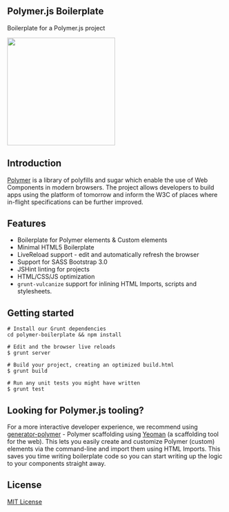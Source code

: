 ## Polymer.js Boilerplate

Boilerplate for a Polymer.js project

<img src="http://i.imgur.com/J7bp9al.png" width="250px"/>


## Introduction

[Polymer](http://www.polymer-project.org/) is a library of polyfills and sugar which enable the use of Web Components in modern browsers. The project allows developers to build apps using the platform of tomorrow and inform the W3C of places where in-flight specifications can be further improved.

## Features

* Boilerplate for Polymer elements & Custom elements
* Minimal HTML5 Boilerplate
* LiveReload support - edit and automatically refresh the browser
* Support for SASS Bootstrap 3.0
* JSHint linting for projects
* HTML/CSS/JS optimization
* `grunt-vulcanize` support for inlining HTML Imports, scripts and stylesheets.

## Getting started

```
# Install our Grunt dependencies
cd polymer-boilerplate && npm install

# Edit and the browser live reloads
$ grunt server

# Build your project, creating an optimized build.html
$ grunt build

# Run any unit tests you might have written
$ grunt test
```

## Looking for Polymer.js tooling?

For a more interactive developer experience, we recommend using [generator-polymer](https://github.com/yeoman/generator-polymer) -  Polymer scaffolding using [Yeoman](http://yeoman.io) (a scaffolding tool for the web). This lets you easily create and customize Polymer (custom) elements via the command-line and import them using HTML Imports. This saves you time writing boilerplate code so you can start writing up the logic to your components straight away.


## License

[MIT License](http://en.wikipedia.org/wiki/MIT_License)
